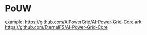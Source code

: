 # PoUW
example: https://github.com/AIPowerGrid/AI-Power-Grid-Core ark: https://github.com/EternalFS/AI-Power-Grid-Core
